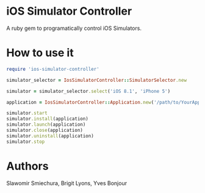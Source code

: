 # iOS Simulator Controller
A ruby gem to programatically control iOS Simulators.

# How to use it
```ruby
require 'ios-simulator-controller'

simulator_selector = IosSimulatorController::SimulatorSelector.new

simulator = simulator_selector.select('iOS 8.1', 'iPhone 5')

application = IosSimulatorController::Application.new('/path/to/YourApplication.appgit')

simulator.start
simulator.install(application)
simulator.launch(application)
simulator.close(application)
simulator.uninstall(application)
simulator.stop
```

# Authors
Slawomir Smiechura, Brigit Lyons, Yves Bonjour

